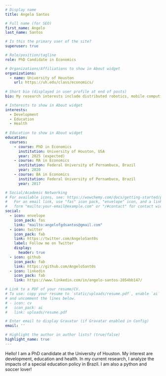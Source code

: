 ```yaml
---
# Display name
title: Angelo Santos

# Full name (for SEO)
first_name: Angelo
last_name: Santos

# Is this the primary user of the site?
superuser: true

# Role/position/tagline
role: PhD Candidate in Economics

# Organizations/Affiliations to show in About widget
organizations:
  - name: University of Houston
    url: https://uh.edu/class/economics/
    
# Short bio (displayed in user profile at end of posts)
bio: My research interests include distributed robotics, mobile computing and programmable matter.

# Interests to show in About widget
interests:
  - Development
  - Education
  - Health
  
# Education to show in About widget
education:
  courses:
    - course: PhD in Economics
      institution: University of Houston, USA
      year: 2025 (expected)
    - course: MA in Economics
      institution: Federal University of Pernambuco, Brazil
      year: 2020
    - course: BA in Economics
      institution: Federal University of Pernambuco, Brazil
      year: 2017

# Social/Academic Networking
# For available icons, see: https://wowchemy.com/docs/getting-started/page-builder/#icons
#   For an email link, use "fas" icon pack, "envelope" icon, and a link in the
#   form "mailto:your-email@example.com" or "/#contact" for contact widget.
social:
  - icon: envelope
    icon_pack: fas
    link: "mailto:angelofgdsantos@gmail.com"
  - icon: twitter
    icon_pack: fab
    link: https://twitter.com/AngeloSant0s
    label: Follow me on Twitter
    display:
      header: true
  - icon: github
    icon_pack: fab
    link: https://github.com/AngeloSant0s
  - icon: linkedin
    icon_pack: fab
    link: https://www.linkedin.com/in/angelo-santos-2854bb147/

# Link to a PDF of your resume/CV.
# To use: copy your resume to `static/uploads/resume.pdf`, enable `ai` icons in `params.yaml`,
# and uncomment the lines below.
# - icon: cv
#   icon_pack: ai
#   link: uploads/resume.pdf

# Enter email to display Gravatar (if Gravatar enabled in Config)
email: ''

# Highlight the author in author lists? (true/false)
highlight_name: true
---
```


Hello! I am a PhD candidate at the University of Houston. My interest are development, education and health. In my current research, I analyze the impacts of a special education policy in Brazil. I am also a python and soccer lover!

